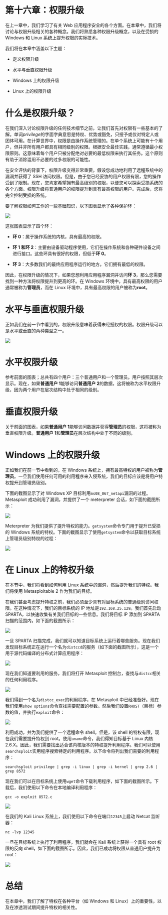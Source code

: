 # 第十六章：权限升级

在上一章中，我们学习了有关 Web 应用程序安全的各个方面。在本章中，我们将讨论与权限升级相关的各种概念。我们将熟悉各种权限升级概念，以及在受损的 Windows 和 Linux 系统上提升权限的实际技术。

我们将在本章中涵盖以下主题：

+   定义权限升级

+   水平与垂直权限升级

+   Windows 上的权限升级

+   Linux 上的权限升级

# 什么是权限升级？

在我们深入讨论权限升级的任何技术细节之前，让我们首先对权限有一些基本的了解。单词*privilege*的字面字典意思是特权、优势或豁免，只授予或仅对特定人或团体可用。在计算世界中，权限是由操作系统管理的。在单个系统上可能有十个用户，但并非所有用户都具有相同级别的权限。根据安全最佳实践，通常遵循最小权限原则。这意味着每个用户只被分配绝对必要的最低权限来执行其任务。这个原则有助于消除滥用不必要的过多权限的可能性。

在安全评估的背景下，权限升级变得非常重要。假设您成功地利用了远程系统中的漏洞并获得了 SSH 访问权限。但是，由于您已经妥协的用户权限有限，您的操作受到了限制。现在，您肯定希望拥有最高级别的权限，以便您可以探索受损系统的各个方面。权限升级将普通用户的权限提升到具有最高权限的用户。完成后，您将完全控制受损的系统。

要了解权限如何工作的一些基础知识，以下图表显示了各种保护环：

![](img/0e6b2097-2f41-49ae-bbd9-a5486745d594.png)

这张图表显示了四个环：

+   **环 0**：属于操作系统的内核，具有最高的权限。

+   **环 1 和环 2**：主要由设备驱动程序使用，它们在操作系统和各种硬件设备之间进行接口。这些环具有很好的权限，但低于**环 0**。

+   **环 3**：大多数我们的最终应用程序运行的地方。它们拥有最低的权限。

因此，在权限升级的情况下，如果您想利用应用程序漏洞并访问**环 3**，那么您需要找到一种方法将权限提升到更高的环。在 Windows 环境中，具有最高权限的用户通常被称为**管理员**，而在 Linux 环境中，具有最高权限的用户被称为**root**。

# 水平与垂直权限升级

正如我们在前一节中看到的，权限升级意味着获得未经授权的权限。权限升级可以是水平或垂直的两种类型之一。

![](img/b7acdb54-474e-4268-ab6b-af1b8fc3d1d5.png)

# 水平权限升级

参考前面的图表；总共有四个用户：三个普通用户和一个管理员。用户按照其层次显示。现在，如果**普通用户 1**能够访问**普通用户 2**的数据，这将被称为水平权限升级，因为两个用户在层次结构中处于相同的级别。

# 垂直权限升级

关于前面的图表，如果**普通用户 1**能够访问数据并获得**管理员**的权限，这将被称为垂直权限升级。**普通用户 1**和**管理员**在层次结构中处于不同的级别。

# Windows 上的权限升级

正如我们在前一节中看到的，在 Windows 系统上，拥有最高特权的用户被称为**管理员**。一旦我们使用任何可用的利用程序来入侵系统，我们的目标应该是将用户特权提升到管理员级别。

下面的截图显示了对 Windows XP 目标利用`ms08_067_netapi`漏洞的过程。Metasploit 成功利用了漏洞，并提供了一个 meterpreter 会话，如下面的截图所示：

![](img/727e96bb-8f37-40c2-937d-82ba2794e9ad.png)

Meterpreter 为我们提供了提升特权的能力。`getsystem`命令专门用于提升已受损的 Windows 系统的特权。下面的截图显示了使用`getsystem`命令以获取目标系统上管理员级别特权的过程：

![](img/c8ecb3ab-e892-4a6e-8308-2c6bc0a68e24.png)

# 在 Linux 上的特权升级

在本节中，我们将看到如何利用 Linux 系统中的漏洞，然后提升我们的特权。我们将使用 Metasploitable 2 作为我们的目标。

在我们甚至考虑提升特权之前，我们必须至少具有对目标系统的普通级别访问权限。在这种情况下，我们的目标系统的 IP 地址是`192.168.25.129`。我们首先启动 SPARTA，以快速收集有关我们目标的一些信息。我们将目标 IP 添加到 SPARTA 扫描的范围内，如下面的截图所示：

![](img/172b285b-f4c1-4034-bfc3-1359c8b8d845.png)

一旦 SPARTA 扫描完成，我们就可以知道目标系统上运行着哪些服务。现在我们发现目标系统正在运行一个名为`distccd`的服务（如下面的截图所示），这是一个用于源代码编译的分布式计算应用程序：

![](img/85a5c835-ce30-48ee-a9ad-555b680d763f.png)

现在我们知道要利用的服务，我们将打开 Metasploit 控制台，查找与`distcc`相关的任何利用程序。

![](img/d12e255e-05cc-43bf-9c9b-6a370e251855.png)

我们得到一个名为`distcc_exec`的利用程序，在 Metasploit 中已经准备好。现在我们使用`show options`命令查找需要配置的参数。然后我们设置`RHOST`（目标）参数的值，并执行`exploit`命令：

![](img/38874d81-4c43-4c23-bea7-fee0e81e9a57.png)

利用成功，并为我们提供了一个远程命令 shell。但是，该 shell 的特权有限，现在我们需要提升特权到 root。使用`uname`命令，我们得知目标基于 Linux 内核 2.6.X。因此，我们需要找出适合该内核版本的特权提升利用程序。我们可以使用`searchsploit`实用程序搜索特定的利用程序。以下命令将列出我们需要的利用程序：

```
searchsploit privilege | grep -i linux | grep -i kernel | grep 2.6 | grep 8572
```

现在我们可以在目标系统上使用`wget`命令下载利用程序，如下面的截图所示。下载后，我们使用以下命令在本地编译利用程序：

```
gcc -o exploit 8572.c 
```

![](img/11ccd073-b969-45ca-b3b6-d22fac1f374a.png)

在我们的 Kali Linux 系统上，我们使用以下命令在端口`12345`上启动 Netcat 监听器：

```
nc -lvp 12345
```

一旦在目标系统上执行了利用程序，我们就会在 Kali 系统上获得一个具有 root 权限的反向 shell，如下面的截图所示。因此，我们已成功将权限从普通用户提升为 root：

![](img/6b996677-1aec-49e6-a422-aba2bce85f56.png)

# 总结

在本章中，我们了解了特权在各种平台（如 Windows 和 Linux）上的重要性，以及在渗透测试期间提升特权的相关性。
